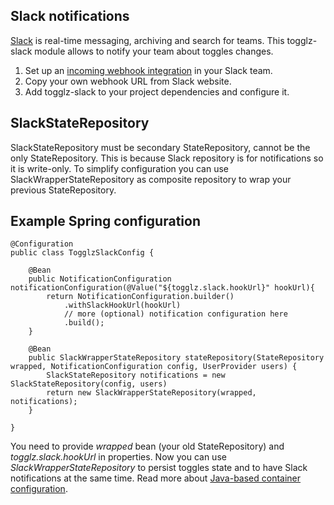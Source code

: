 Slack notifications
-------------------

[Slack](https://slack.com) is real-time messaging, archiving and search for teams.
 This togglz-slack module allows to notify your team about toggles changes.
 
1. Set up an [incoming webhook integration](https://my.slack.com/services/new/incoming-webhook/) in your Slack team.
2. Copy your own webhook URL from Slack website.
3. Add togglz-slack to your project dependencies and configure it.
 
## SlackStateRepository 

SlackStateRepository must be secondary StateRepository, cannot be the only StateRepository.
This is because Slack repository is for notifications so it is write-only.
To simplify configuration you can use SlackWrapperStateRepository as composite repository to wrap your previous StateRepository. 

## Example Spring configuration
 
```
@Configuration
public class TogglzSlackConfig {  
    
    @Bean
    public NotificationConfiguration notificationConfiguration(@Value("${togglz.slack.hookUrl}" hookUrl){
        return NotificationConfiguration.builder()
            .withSlackHookUrl(hookUrl)
            // more (optional) notification configuration here
            .build();
    }

    @Bean
    public SlackWrapperStateRepository stateRepository(StateRepository wrapped, NotificationConfiguration config, UserProvider users) {
        SlackStateRepository notifications = new SlackStateRepository(config, users)
        return new SlackWrapperStateRepository(wrapped, notifications);
    }

}
 ```

You need to provide _wrapped_ bean (your old StateRepository) and _togglz.slack.hookUrl_ in properties.
Now you can use _SlackWrapperStateRepository_ to persist toggles state and to have Slack notifications at the same time.
Read more about [Java-based container configuration](https://docs.spring.io/spring/docs/current/spring-framework-reference/htmlsingle/#beans-java).